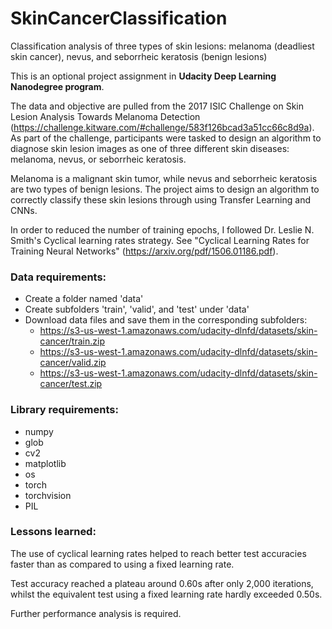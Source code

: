 # SkinCancerClassification
Classification analysis of three types of skin lesions: melanoma (deadliest skin cancer), nevus, and seborrheic keratosis (benign lesions)

This is an optional project assignment in **Udacity Deep Learning Nanodegree program**.

The data and objective are pulled from the 2017 ISIC Challenge on Skin Lesion Analysis Towards Melanoma Detection (https://challenge.kitware.com/#challenge/583f126bcad3a51cc66c8d9a). As part of the challenge, participants were tasked to design an algorithm to diagnose skin lesion images as one of three different skin diseases: melanoma, nevus, or seborrheic keratosis.

Melanoma is a malignant skin tumor, while nevus and seborrheic keratosis are two types of benign lesions. The project aims to design an algorithm to correctly classify these skin lesions through using Transfer Learning and CNNs.

In order to reduced the number of training epochs, I followed Dr. Leslie N. Smith's Cyclical learning rates strategy. See "Cyclical Learning Rates for Training Neural Networks" (https://arxiv.org/pdf/1506.01186.pdf).

### Data requirements:
- Create a folder named 'data'
- Create subfolders 'train', 'valid', and 'test' under 'data'
- Download data files and save them in the corresponding subfolders:
  - https://s3-us-west-1.amazonaws.com/udacity-dlnfd/datasets/skin-cancer/train.zip
  - https://s3-us-west-1.amazonaws.com/udacity-dlnfd/datasets/skin-cancer/valid.zip
  - https://s3-us-west-1.amazonaws.com/udacity-dlnfd/datasets/skin-cancer/test.zip

### Library requirements:
- numpy
- glob
- cv2
- matplotlib
- os
- torch
- torchvision
- PIL

### Lessons learned:
The use of cyclical learning rates helped to reach better test accuracies faster than as compared to using a fixed learning rate.

Test accuracy reached a plateau around 0.60s after only 2,000 iterations, whilst the equivalent test using a fixed learning rate hardly exceeded 0.50s.

Further performance analysis is required.
